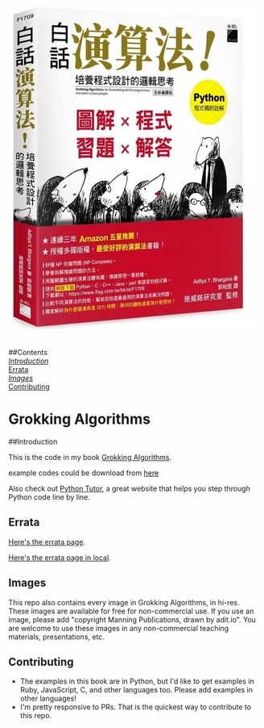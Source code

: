 ![](ebooks/grokking_algorithms_chinese-tw/OEBPS/cover.jpg)

<br />##Contents
<br />*[Introduction](#Introduction)
<br />*[Errata](#Errata)
<br />*[Images](#Images)
<br />*[Contributing](#Contributing)


# Grokking Algorithms

<div id="Introduction"></div>
##Introduction

This is the code in my book [Grokking Algorithms](https://www.manning.com/bhargava).

example codes could be download from [here](https://github.com/egonschiele/grokking_algorithms) 

Also check out [Python Tutor](http://pythontutor.com/), a great website that helps you step through Python code line by line.


## Errata
<div id="Errata"></div>

[Here's the errata page](http://adit.io/errata.html).

[Here's the errata page in local](ebooks/grokking_algorithms_en/OEBPS/errata.md).


## Images
<div id="Images"></div>

This repo also contains every image in Grokking Algorithms, in hi-res. These images are available for free for non-commercial use. If you use an image, please add "copyright Manning Publications, drawn by adit.io". You are welcome to use these images in any non-commercial teaching materials, presentations, etc.


## Contributing
<div id="Contributing"></div>

- The examples in this book are in Python, but I'd like to get examples in Ruby, JavaScript, C, and other languages too. Please add examples in other languages!
- I'm pretty responsive to PRs. That is the quickest way to contribute to this repo.

